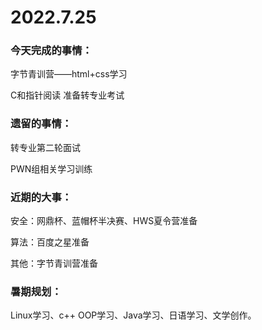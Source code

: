 # 2022.7.25

### 今天完成的事情：

字节青训营——html+css学习

C和指针阅读 准备转专业考试

### 遗留的事情：

转专业第二轮面试

PWN组相关学习训练

### 近期的大事：

安全：网鼎杯、蓝帽杯半决赛、HWS夏令营准备

算法：百度之星准备

其他：字节青训营准备

### 暑期规划：

Linux学习、c++ OOP学习、Java学习、日语学习、文学创作。

